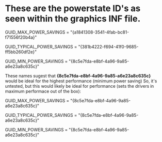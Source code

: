 # These are the powerstate ID's as seen within the graphics INF file.

GUID_MAX_POWER_SAVINGS = "{a1841308-3541-4fab-bc81-f71556f20b4a}"

GUID_TYPICAL_POWER_SAVINGS = "{381b4222-f694-41f0-9685-ff5bb260df2e}"

GUID_MIN_POWER_SAVINGS = "{8c5e7fda-e8bf-4a96-9a85-a6e23a8c635c}"


These names sugest that **{8c5e7fda-e8bf-4a96-9a85-a6e23a8c635c}** would be ideal for the highest performance (minimum power saving)
So, it's untested, but this would likely be ideal for performance (sets the drivers in maximum performace out of the box):

GUID_MAX_POWER_SAVINGS = "{8c5e7fda-e8bf-4a96-9a85-a6e23a8c635c}"

GUID_TYPICAL_POWER_SAVINGS = "{8c5e7fda-e8bf-4a96-9a85-a6e23a8c635c}"

GUID_MIN_POWER_SAVINGS = "{8c5e7fda-e8bf-4a96-9a85-a6e23a8c635c}"
